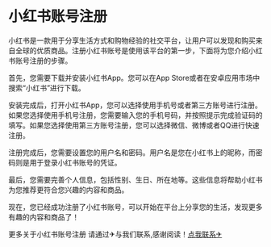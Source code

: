 # 小红书账号注册

小红书是一款用于分享生活方式和购物经验的社交平台，让用户可以发现和购买来自全球的优质商品。注册小红书账号是使用该平台的第一步，下面将为您介绍小红书账号注册的步骤。

首先，您需要下载并安装小红书App。您可以在App Store或者在安卓应用市场中搜索“小红书”进行下载。

安装完成后，打开小红书App，您可以选择使用手机号或者第三方账号进行注册。如果您选择使用手机号注册，您需要输入您的手机号码，并按照提示完成验证码的填写。如果您选择使用第三方账号注册，您可以选择微信、微博或者QQ进行快速注册。

注册完成后，您需要设置您的用户名和密码。用户名是您在小红书上的昵称，而密码则是用于登录小红书账号的凭证。

最后，您需要完善个人信息，包括性别、生日、所在地等。这些信息将帮助小红书为您推荐更符合您兴趣的内容和商品。

现在，您已经成功注册了小红书账号，可以开始在平台上分享您的生活，发现更多有趣的内容和商品了！

更多关于小红书账号注册 请通过✈与我们联系,感谢阅读！[点我联系✈](https://doc.G208.com)